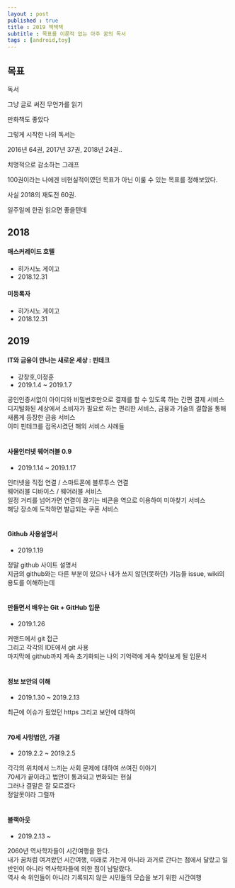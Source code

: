 ```yaml
---
layout : post
published : true
title : 2019 책책책
subtitle : 목표를 이룬적 없는 아주 꿈의 독서
tags : [android,toy]
---
```


## 목표
독서

그냥 글로 써진 무언가를 읽기

만화책도 좋았다

그렇게 시작한 나의 독서는

2016년 64권, 2017년 37권, 2018년 24권..

치명적으로 감소하는 그래프

100권이라는 나에겐 비현실적이였던 목표가 아닌 이룰 수 있는 목표를 정해보았다.

사실 2018의 재도전 60권.

일주일에 한권 읽으면 좋을텐데



## 2018
#### 매스커레이드 호텔
- 히가시노 게이고
- 2018.12.31

#### 미등록자
- 히가시노 게이고
- 2018.12.31


## 2019
#### IT와 금융이 만나는 새로운 세상 : 핀테크
- 강창호,이정훈
- 2019.1.4 ~ 2019.1.7

공인인증서없이 아이디와 비밀번호만으로 결제를 할 수 있도록 하는 간편 결제 서비스<br/>
디지털화된 세상에서 소비자가 필요로 하는 편리한 서비스, 금융과 기술의 결합을 통해 새롭게 등장한 금융 서비스<br/>
이미 핀테크를 접목시켰던 해외 서비스 사례들 <br/><br/>


#### 사물인터넷 웨어러블 0.9
- 2019.1.14 ~ 2019.1.17

인터넷을 직접 연결 / 스마트폰에 블루투스 연결<br/>
웨어러블 디바이스 / 웨어러블 서비스<br/>
일정 거리를 넘어가면 연결이 끊기는 비콘을 역으로 이용하여 미아찾기 서비스<br/>
해당 장소에 도착하면 발급되는 쿠폰 서비스<br/><br/>


#### Github 사용설명서
- 2019.1.19

정말 github 사이트 설명서<br/>
지금의 github와는 다른 부분이 있으나 내가 쓰지 않던(못하던) 기능들 issue, wiki의 용도를 이해하는데<br/><br/>


#### 만들면서 배우는 Git + GitHub 입문
- 2019.1.26

커맨드에서 git 접근<br/>
그리고 각각의 IDE에서 git 사용<br/>
마지막에 github까지 계속 초기화되는 나의 기억력에 계속 찾아보게 될 입문서<br/><br/>


#### 정보 보안의 이해
- 2019.1.30 ~ 2019.2.13

최근에 이슈가 됬었던 https 그리고 보안에 대하여<br/><br/>

#### 70세 사망법안, 가결
- 2019.2.2 ~ 2019.2.5

각각의 위치에서 느끼는 사회 문제에 대하여 쓰여진 이야기<br/>
70세가 끝이라고 법안이 통과되고 변화되는 현실<br/>
그러나 결말은 잘 모르겠다<br/>
정알못이라 그럴까<br/><br/>

#### 블랙아웃
- 2019.2.13 ~ 

2060년 역사학자들이 시간여행을 한다.<br/>
내가 꿈처럼 여겨왔던 시간여행, 미래로 가는게 아니라 과거로 간다는 점에서 달랐고 일반인이 아니라 역사학자들에 의한 점이 남달랐다.<br/>
역사 속 위인들이 아니라 기록되지 않은 시민들의 모습을 보기 위한 시간여행<br/><br/>
